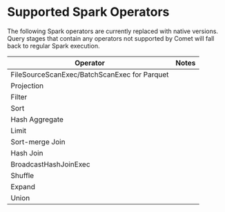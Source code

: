 <!---
  Licensed to the Apache Software Foundation (ASF) under one
  or more contributor license agreements.  See the NOTICE file
  distributed with this work for additional information
  regarding copyright ownership.  The ASF licenses this file
  to you under the Apache License, Version 2.0 (the
  "License"); you may not use this file except in compliance
  with the License.  You may obtain a copy of the License at

    http://www.apache.org/licenses/LICENSE-2.0

  Unless required by applicable law or agreed to in writing,
  software distributed under the License is distributed on an
  "AS IS" BASIS, WITHOUT WARRANTIES OR CONDITIONS OF ANY
  KIND, either express or implied.  See the License for the
  specific language governing permissions and limitations
  under the License.
-->

# Supported Spark Operators

The following Spark operators are currently replaced with native versions. Query stages that contain any operators
not supported by Comet will fall back to regular Spark execution.

| Operator                                     | Notes |
| -------------------------------------------- | ----- |
| FileSourceScanExec/BatchScanExec for Parquet |       |
| Projection                                   |       |
| Filter                                       |       |
| Sort                                         |       |
| Hash Aggregate                               |       |
| Limit                                        |       |
| Sort-merge Join                              |       |
| Hash Join                                    |       |
| BroadcastHashJoinExec                        |       |
| Shuffle                                      |       |
| Expand                                       |       |
| Union                                        |       |
